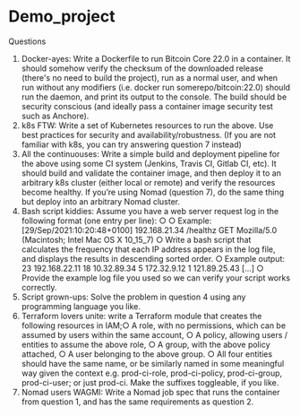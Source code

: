 # Demo_project
Questions
1. Docker-ayes: Write a Dockerfile to run Bitcoin Core 22.0 in a container. It should
somehow verify the checksum of the downloaded release (there's no need to build the
project), run as a normal user, and when run without any modifiers (i.e. docker run
somerepo/bitcoin:22.0) should run the daemon, and print its output to the console. The
build should be security conscious (and ideally pass a container image security test such
as Anchore).
2. k8s FTW: Write a set of Kubernetes resources to run the above. Use best practices for
security and availability/robustness. (If you are not familiar with k8s, you can try
answering question 7 instead)
3. All the continuouses: Write a simple build and deployment pipeline for the above using
some CI system (Jenkins, Travis CI, Gitlab CI, etc). It should build and validate the
container image, and then deploy it to an arbitrary k8s cluster (either local or remote)
and verify the resources become healthy. If you’re using Nomad (question 7), do the
same thing but deploy into an arbitrary Nomad cluster.
4. Bash script kiddies: Assume you have a web server request log in the following format
(one entry per line):
○ <timestamp> <ip address> <http path> <http verb> <user
agent>
○ Example: [29/Sep/2021:10:20:48+0100] 192.168.21.34 /healthz
GET Mozilla/5.0 (Macintosh; Intel Mac OS X 10_15_7)
○ Write a bash script that calculates the frequency that each IP address
appears in the log file, and displays the results in descending sorted
order.
○ Example output:
23 192.168.22.11
18 10.32.89.34
5 172.32.9.12
1 121.89.25.43
[...]
○ Provide the example log file you used so we can verify your script works
correctly.
5. Script grown-ups: Solve the problem in question 4 using any programming language you
like.
6. Terraform lovers unite: write a Terraform module that creates the following resources in
IAM;○ A role, with no permissions, which can be assumed by users within the same
account,
○ A policy, allowing users / entities to assume the above role,
○ A group, with the above policy attached,
○ A user belonging to the above group.
○ All four entities should have the same name, or be similarly named in some
meaningful way given the context e.g. prod-ci-role, prod-ci-policy, prod-ci-group,
prod-ci-user; or just prod-ci. Make the suffixes toggleable, if you like.
7. Nomad users WAGMI: Write a Nomad job spec that runs the container from question 1,
and has the same requirements as question 2.
